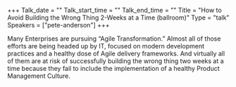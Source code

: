 +++
Talk_date = ""
Talk_start_time = ""
Talk_end_time = ""
Title = "How to Avoid Building the Wrong Thing 2-Weeks at a Time (ballroom)"
Type = "talk"
Speakers = ["pete-anderson"]
+++

Many Enterprises are pursuing “Agile Transformation.”  Almost all of those efforts are being headed up by IT, focused on modern development practices and a healthy dose of Agile delivery frameworks.  And virtually all of them are at risk of successfully building the wrong thing two weeks at a time because they fail to include the implementation of a healthy Product Management Culture.
